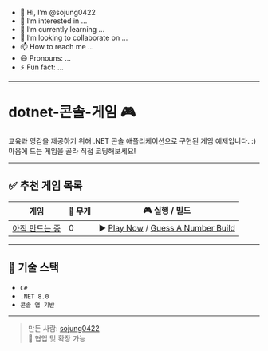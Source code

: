 - 👋 Hi, I’m @sojung0422
- 👀 I’m interested in ...
- 🌱 I’m currently learning ...
- 💞️ I’m looking to collaborate on ...
- 📫 How to reach me ...
- 😄 Pronouns: ...
- ⚡ Fun fact: ...

<!---
sojung0422/sojung0422 is a ✨ special ✨ repository because its `README.md` (this file) appears on your GitHub profile.
You can click the Preview link to take a look at your changes.
--->

--------------------------------------------------------------------------------------
# dotnet-콘솔-게임 🎮

교육과 영감을 제공하기 위해 .NET 콘솔 애플리케이션으로 구현된 게임 예제입니다. :)  
마음에 드는 게임을 골라 직접 코딩해보세요!

---

## ✅ 추천 게임 목록

| 게임 | 🎯 무게 | 🎮 실행 / 빌드 |
|------|--------|----------------|
| [아직 만드는 중](링크넣기) | 0 | ▶️ [Play Now](#) / [Guess A Number Build](#링크넣기) |


---

## 🧰 기술 스택

- `C#`
- `.NET 8.0`
- `콘솔 앱 기반`


---

> 만든 사람: [sojung0422](https://github.com/sojung0422)  
> 📌 협업 및 확장 가능
